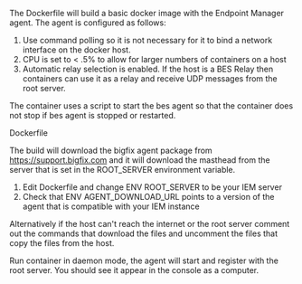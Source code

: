 The Dockerfile will build a basic docker image with the Endpoint Manager agent.
The agent is configured as follows:
1. Use command polling so it is not necessary for it to bind a network interface on the docker host.
2. CPU is set to < .5% to allow for larger numbers of containers on a host
3. Automatic relay selection is enabled.  If the host is a BES Relay then containers can use it as a relay and receive UDP messages from the root server.

The container uses a script to start the bes agent so that the container does not stop if bes agent is stopped or restarted.

Dockerfile

The build will download the bigfix agent package from https://support.bigfix.com
and it will download the masthead from the server that is set in the ROOT_SERVER
environment variable.

1.  Edit Dockerfile and change ENV ROOT_SERVER to be your IEM server
2.  Check that ENV AGENT_DOWNLOAD_URL points to a version of the agent that is
compatible with your IEM instance

Alternatively if the host can't reach the internet or the root server comment out the commands that download the files and uncomment the files that copy the files from the host.

Run container in daemon mode, the agent will start and register with the root server. You should see it appear in the console as a computer.
